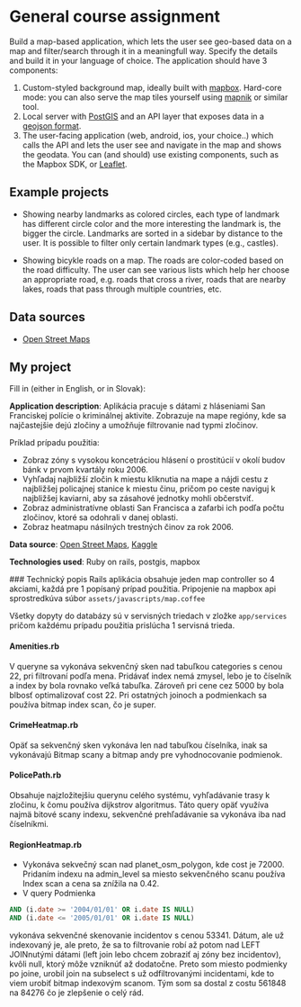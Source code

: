# General course assignment

Build a map-based application, which lets the user see geo-based data on a map and filter/search through it in a meaningfull way. Specify the details and build it in your language of choice. The application should have 3 components:

1. Custom-styled background map, ideally built with [mapbox](http://mapbox.com). Hard-core mode: you can also serve the map tiles yourself using [mapnik](http://mapnik.org/) or similar tool.
2. Local server with [PostGIS](http://postgis.net/) and an API layer that exposes data in a [geojson format](http://geojson.org/).
3. The user-facing application (web, android, ios, your choice..) which calls the API and lets the user see and navigate in the map and shows the geodata. You can (and should) use existing components, such as the Mapbox SDK, or [Leaflet](http://leafletjs.com/).

## Example projects

- Showing nearby landmarks as colored circles, each type of landmark has different circle color and the more interesting the landmark is, the bigger the circle. Landmarks are sorted in a sidebar by distance to the user. It is possible to filter only certain landmark types (e.g., castles).

- Showing bicykle roads on a map. The roads are color-coded based on the road difficulty. The user can see various lists which help her choose an appropriate road, e.g. roads that cross a river, roads that are nearby lakes, roads that pass through multiple countries, etc.

## Data sources

- [Open Street Maps](https://www.openstreetmap.org/)

## My project

Fill in (either in English, or in Slovak):

**Application description**: Aplikácia pracuje s dátami z hláseniami San Franciskej polície o kriminálnej aktivite. Zobrazuje na mape regióny, kde sa najčastejšie dejú zločiny a umožňuje filtrovanie nad typmi zločinov.

Príklad prípadu použitia: 
- Zobraz zóny s vysokou koncetráciou hlásení o prostitúcií v okolí budov bánk v prvom kvartály roku 2006.
- Vyhľadaj najbližší zločin k miestu kliknutia na mape a nájdi cestu z najbližšej policajnej stanice k miestu činu, pričom po ceste naviguj k najbližšej kaviarni, aby sa zásahové jednotky mohli občerstviť.
- Zobraz administratívne oblasti San Francisca a zafarbi ich podľa počtu zločinov, ktoré sa odohrali v danej oblasti.
- Zobraz heatmapu násilných trestných činov za rok 2006.

**Data source**: [Open Street Maps](https://www.openstreetmap.org/), [Kaggle](https://www.kaggle.com/san-francisco/sf-police-calls-for-service-and-incidents)

**Technologies used**: Ruby on rails, postgis, mapbox

### Technický popis
Rails aplikácia obsahuje jeden map controller so 4 akciami, každá pre 1 popísaný prípad použitia.
Pripojenie na mapbox api sprostredkúva súbor `assets/javascripts/map.coffee`

Všetky dopyty do databázy sú v servisných triedach v zložke `app/services` pričom každému prípadu použitia prislúcha 1 servisná trieda.

#### Amenities.rb
V queryne sa vykonáva sekvenčný sken nad tabuľkou categories s cenou 22, pri filtrovaní podľa mena. Pridávať index nemá zmysel,
 lebo je to číselník a index by bola rovnako veľká tabuľka. Zároveň pri cene cez 5000 by bola blbosť optimalizovať cost 22. 
 Pri ostatných joinoch a podmienkach sa používa bitmap index scan, čo je super.
 
#### CrimeHeatmap.rb
Opäť sa sekvenčný sken vykonáva len nad tabuľkou číselníka, inak sa vykonávajú Bitmap scany a bitmap andy pre vyhodnocovanie podmienok.

#### PolicePath.rb
Obsahuje najzložitejšiu querynu celého systému, vyhľadávanie trasy k zločinu, k čomu používa dijkstrov algoritmus.
Táto query opäť využíva najmä bitové scany indexu, sekvenčné prehľadávanie sa vykonáva iba nad číselníkmi.

#### RegionHeatmap.rb
- Vykonáva sekvečný scan nad planet_osm_polygon, kde cost je 72000. Pridaním indexu na admin_level sa miesto sekvenčného scanu používa Index scan a cena sa znížila na 0.42.
- V query Podmienka 
```SQL
AND (i.date >= '2004/01/01' OR i.date IS NULL)
AND (i.date <= '2005/01/01' OR i.date IS NULL)
```
vykonáva sekvenčné skenovanie incidentov s cenou 53341. Dátum, ale už indexovaný je, ale preto, že sa to filtrovanie robí až potom nad LEFT JOINnutými dátami (left join lebo chcem zobraziť aj zóny bez incidentov), kvôli null, ktorý môže vzniknúť až dodatočne.
Preto som miesto podmienky po joine, urobil join na subselect s už odfiltrovanými incidentami, kde to viem urobiť bitmap indexovým scanom.
Tým som sa dostal z costu 561848 na 84276 čo je zlepšenie o celý rád.